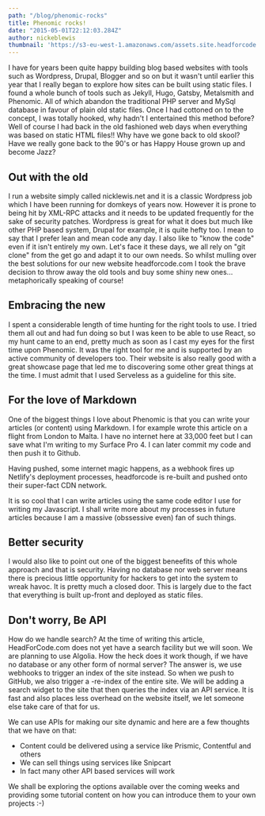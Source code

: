 ```yaml
---
path: "/blog/phenomic-rocks"
title: Phenomic rocks!
date: "2015-05-01T22:12:03.284Z"
author: nickeblewis
thumbnail: 'https://s3-eu-west-1.amazonaws.com/assets.site.headforcode.com/icons/js.png'
---
```


I have for years been quite happy building blog based websites with tools such as Wordpress, Drupal, Blogger and so on but it wasn't until earlier this year that I really began to explore how sites can be built using static files. I found a whole bunch of tools such as Jekyll, Hugo, Gatsby, Metalsmith and Phenomic. All of which abandon the traditional PHP server and MySql database in favour of plain old static files. Once I had cottoned on to the concept, I was totally hooked, why hadn't I entertained this method before? Well of course I had back in the old fashioned web days when everything was based on static HTML files!! Why have we gone back to old skool? Have we really gone back to the 90's or has Happy House grown up and become Jazz?

## Out with the old

I run a website simply called nicklewis.net and it is a classic Wordpress job which I have been running for domkeys of years now. However it is prone to being hit by XML-RPC attacks and it needs to be updated frequently for the sake of security patches. Wordpress is great for what it does but much like other PHP based system, Drupal for example, it is quite hefty too. I mean to say that I prefer lean and mean code any day. I also like to "know the code" even if it isn't entirely my own. Let's face it these days, we all rely on "git clone" from the get go and adapt it to our own needs. So whilst mulling over the best solutions for our new website headforcode.com I took the brave decision to throw away the old tools and buy some shiny new ones... metaphorically speaking of course!

## Embracing the new

I spent a considerable length of time hunting for the right tools to use. I tried them all out and had fun doing so but I was keen to be able to use React, so my hunt came to an end, pretty much as soon as I cast my eyes for the first time upon Phenomic. It was the right tool for me and is supported by an active community of developers too. Their website is also really good with a great showcase page that led me to discovering some other great things at the time. I must admit that I used Serveless as a guideline for this site.

## For the love of Markdown

One of the biggest things I love about Phenomic is that you can write your articles (or content) using Markdown. I for example wrote this article on a flight from London to Malta. I have no internet here at 33,000 feet but I can save what I'm writing to my Surface Pro 4. I can later commit my code and then push it to Github. 

Having pushed, some internet magic happens, as a webhook fires up Netlify's deployment processes, headforcode is re-built and pushed onto their super-fact CDN network. 

It is so cool that I can write articles using the same code editor I use for writing my Javascript. I shall write more about my processes in future articles because I am a massive (obssessive even) fan of such things.

## Better security

I would also like to point out one of the biggest beneefits of this whole approach and that is security. Having no database nor web server means there is precious little opportunity for hackers to get into the system to wreak havoc. It is pretty much a closed door. This is largely due to the fact that everything is built up-front and deployed as static files.

## Don't worry, Be API

How do we handle search? At the time of writing this article, HeadForCode.com does not yet have a search facility but we will soon. We are planning to use Algolia. How the heck does it work though, if we have no database or any other form of normal server? The answer is, we use webhooks to trigger an index of the site instead. So when we push to GitHub, we also trigger a -re-index of the entire site. We will be adding a search widget to the site that then queries the index via an API service. It is fast and also places less overhead on the website itself, we let someone else take care of that for us.

We can use APIs for making our site dynamic and here are a few thoughts that we have on that:

* Content could be delivered using a service like Prismic, Contentful and others
* We can sell things using services like Snipcart
* In fact many other API based services will work

We shall be exploring the options available over the coming weeks and providing some tutorial content on how you can introduce them to your own projects :-)
